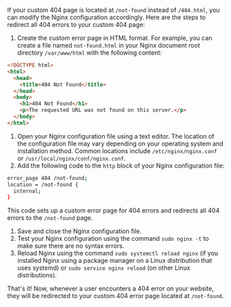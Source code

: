 If your custom 404 page is located at `/not-found` instead of `/404.html`, you can modify the Nginx configuration accordingly. Here are the steps to redirect all 404 errors to your custom 404 page:

1. Create the custom error page in HTML format. For example, you can create a file named `not-found.html` in your Nginx document root directory `/var/www/html` with the following content:

```html
<!DOCTYPE html>
<html>
  <head>
    <title>404 Not Found</title>
  </head>
  <body>
    <h1>404 Not Found</h1>
    <p>The requested URL was not found on this server.</p>
  </body>
</html>
```

1. Open your Nginx configuration file using a text editor. The location of the configuration file may vary depending on your operating system and installation method. Common locations include `/etc/nginx/nginx.conf` or `/usr/local/nginx/conf/nginx.conf`.
2. Add the following code to the `http` block of your Nginx configuration file:

```bash
error_page 404 /not-found;
location = /not-found {
  internal;
}
```

This code sets up a custom error page for 404 errors and redirects all 404 errors to the `/not-found` page.

1. Save and close the Nginx configuration file.
2. Test your Nginx configuration using the command `sudo nginx -t` to make sure there are no syntax errors.
3. Reload Nginx using the command `sudo systemctl reload nginx` (if you installed Nginx using a package manager on a Linux distribution that uses systemd) or `sudo service nginx reload` (on other Linux distributions).

That's it! Now, whenever a user encounters a 404 error on your website, they will be redirected to your custom 404 error page located at `/not-found`.